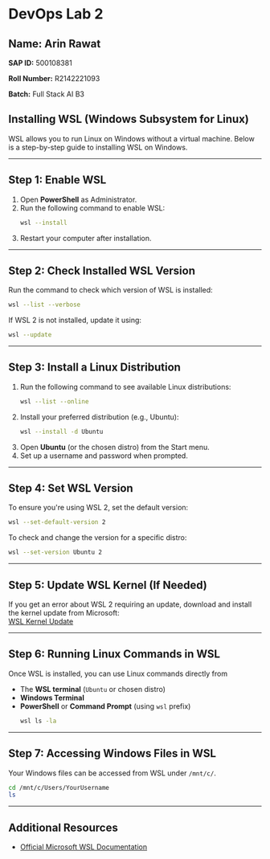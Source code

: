 # DevOps Lab 2

## Name: Arin Rawat
**SAP ID:** 500108381

**Roll Number:** R2142221093

**Batch:** Full Stack AI B3


## Installing WSL (Windows Subsystem for Linux)

WSL allows you to run Linux on Windows without a virtual machine. Below is a step-by-step guide to installing WSL on Windows.

---

## **Step 1: Enable WSL**

1. Open **PowerShell** as Administrator.
2. Run the following command to enable WSL:
   ```sh
   wsl --install
   ```
3. Restart your computer after installation.

---

## **Step 2: Check Installed WSL Version**  
Run the command to check which version of WSL is installed:  
```sh
wsl --list --verbose
```
If WSL 2 is not installed, update it using:  
```sh
wsl --update
```

---

## **Step 3: Install a Linux Distribution**  

1. Run the following command to see available Linux distributions:
   ```sh
   wsl --list --online
   ```
2. Install your preferred distribution (e.g., Ubuntu):
   ```sh
   wsl --install -d Ubuntu
   ```
3. Open **Ubuntu** (or the chosen distro) from the Start menu.
4. Set up a username and password when prompted.

---

## **Step 4: Set WSL Version**  
To ensure you're using WSL 2, set the default version:  
```sh
wsl --set-default-version 2
```
To check and change the version for a specific distro:  
```sh
wsl --set-version Ubuntu 2
```

---

## **Step 5: Update WSL Kernel (If Needed)**  

If you get an error about WSL 2 requiring an update, download and install the kernel update from Microsoft:  
[WSL Kernel Update](https://aka.ms/wsl2kernel)

---

## **Step 6: Running Linux Commands in WSL**

Once WSL is installed, you can use Linux commands directly from 
- The **WSL terminal** (`Ubuntu` or chosen distro)
- **Windows Terminal**
- **PowerShell** or **Command Prompt** (using `wsl` prefix)
  ```sh
  wsl ls -la
  ```

---

## **Step 7: Accessing Windows Files in WSL**
Your Windows files can be accessed from WSL under `/mnt/c/`.
```sh
cd /mnt/c/Users/YourUsername
ls
```
---

## **Additional Resources**
- [Official Microsoft WSL Documentation](https://docs.microsoft.com/en-us/windows/wsl/)